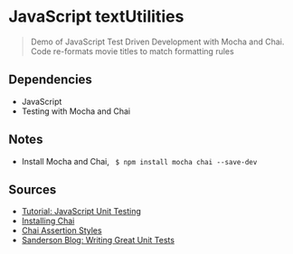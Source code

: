 # JavaScript textUtilities

> Demo of JavaScript Test Driven Development with Mocha and Chai. Code re-formats movie titles to match formatting rules

## Dependencies

- JavaScript
- Testing with Mocha and Chai

## Notes

- Install Mocha and Chai, ` $ npm install mocha chai --save-dev`



## Sources

- [Tutorial: JavaScript Unit Testing](https://teamtreehouse.com/library/javascript-unit-testing)
- [Installing Chai](http://chaijs.com/guide/installation/)
- [Chai Assertion Styles](http://chaijs.com/guide/styles/)
- [Sanderson Blog: Writing Great Unit Tests](http://blog.stevensanderson.com/2009/08/24/writing-great-unit-tests-best-and-worst-practises/)

